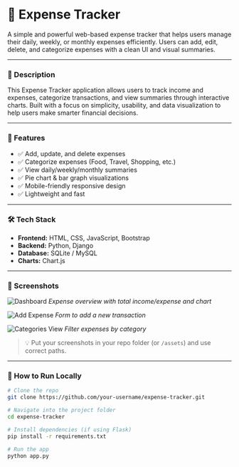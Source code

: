 # 💸 Expense Tracker

A simple and powerful web-based expense tracker that helps users manage their daily, weekly, or monthly expenses efficiently. Users can add, edit, delete, and categorize expenses with a clean UI and visual summaries.

---

### 📖 Description

This Expense Tracker application allows users to track income and expenses, categorize transactions, and view summaries through interactive charts. Built with a focus on simplicity, usability, and data visualization to help users make smarter financial decisions.

---

### 🧠 Features

- ✅ Add, update, and delete expenses
- ✅ Categorize expenses (Food, Travel, Shopping, etc.)
- ✅ View daily/weekly/monthly summaries
- ✅ Pie chart & bar graph visualizations
- ✅ Mobile-friendly responsive design
- ✅ Lightweight and fast

---

### 🛠️ Tech Stack

- **Frontend:** HTML, CSS, JavaScript, Bootstrap
- **Backend:** Python, Django
- **Database:** SQLite / MySQL
- **Charts:** Chart.js

---

### 📸 Screenshots

![Dashboard](dashboard.jpg)
*Expense overview with total income/expense and chart*

![Add Expense](add_expense.jpg)
*Form to add a new transaction*

![Categories View](categories.jpg)
*Filter expenses by category*

> 💡 Put your screenshots in your repo folder (or `/assets`) and use correct paths.

---

### 🚀 How to Run Locally

```bash
# Clone the repo
git clone https://github.com/your-username/expense-tracker.git

# Navigate into the project folder
cd expense-tracker

# Install dependencies (if using Flask)
pip install -r requirements.txt

# Run the app
python app.py
